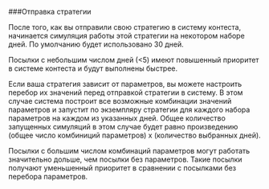 ###Отправка стратегии

После того, как вы отправили свою стратегию в систему контеста, начинается симуляция работы этой стратегии на некотором наборе дней. По умолчанию будет использовано 30 дней.

Посылки с небольшим числом дней (<5) имеют повышенный приоритет в системе контеста и будут выполнены быстрее.

Если ваша стратегия зависит от параметров, вы можете настроить перебор их значений перед отправкой стратегии в систему.  В этом случае система построит все возможные комбинации значений параметров и запустит по экземпляру стратегии для каждого набора параметров на каждом из указанных дней. Общее количество запущенных симуляций в этом случае будет равно произведению (общее число комбиниций параметров) x (количество выбранных дней).

Посылки с большим числом комбинаций параметров могут работать значительно дольше, чем посылки без параметров. Такие посылки получают уменьшенный приоритет в сравнении с посылками без перебора параметров.